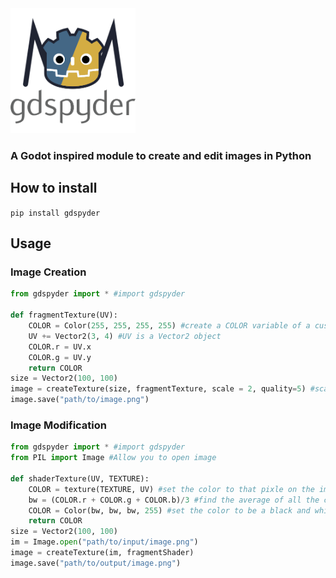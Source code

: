 <img src="https://github.com/PolyPenguinDev/gdspyder/blob/main/icon.png?raw=true" alt="gdspyder logo" width="200"/>

### A Godot inspired module to create and edit images in Python
## How to install
`pip install gdspyder`
## Usage
### Image Creation
```python
from gdspyder import * #import gdspyder

def fragmentTexture(UV):
    COLOR = Color(255, 255, 255, 255) #create a COLOR variable of a custom Color object
    UV += Vector2(3, 4) #UV is a Vector2 object
    COLOR.r = UV.x
    COLOR.g = UV.y
    return COLOR
size = Vector2(100, 100)
image = createTexture(size, fragmentTexture, scale = 2, quality=5) #scale can run your script at a higher res, and quality allows anti-aliasing
image.save("path/to/image.png")
```

### Image Modification
```python
from gdspyder import * #import gdspyder
from PIL import Image #Allow you to open image

def shaderTexture(UV, TEXTURE):
    COLOR = texture(TEXTURE, UV) #set the color to that pixle on the image
    bw = (COLOR.r + COLOR.g + COLOR.b)/3 #find the average of all the color channels
    COLOR = Color(bw, bw, bw, 255) #set the color to be a black and white version of og image
    return COLOR
size = Vector2(100, 100)
im = Image.open("path/to/input/image.png")
image = createTexture(im, fragmentShader)
image.save("path/to/output/image.png")
```